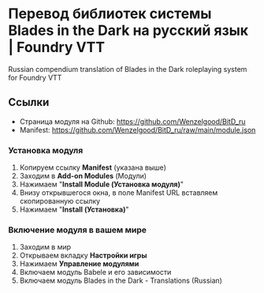 # Перевод библиотек системы Blades in the Dark на русский язык | Foundry VTT
Russian compendium translation of Blades in the Dark roleplaying system for Foundry VTT
## Ссылки
- Страница модуля на Github: https://github.com/Wenzelgood/BitD_ru
- Manifest: https://github.com/Wenzelgood/BitD_ru/raw/main/module.json
### Установка модуля
1. Копируем ссылку **Manifest** (указана выше)
2. Заходим в **Add-on Modules** (Модули)
3. Нажимаем "**Install Module (Установка модуля)**"
4. Внизу открывшегося окна, в поле Manifest URL вставляем скопированную ссылку
5. Нажимаем "**Install (Установка)**"
### Включение модуля в вашем мире
1. Заходим в мир
2. Открываем вкладку **Настройки игры**
3. Нажимаем **Управление модулями**
4. Включаем модуль Babele и его зависимости
5. Включаем модуль Blades in the Dark - Translations (Russian)
